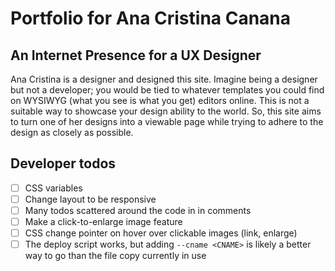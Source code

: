# Portfolio for Ana Cristina Canana

## An Internet Presence for a UX Designer

Ana Cristina is a designer and designed this site. Imagine being a designer but not a developer; you would be tied to whatever templates you could find on WYSIWYG (what you see is what you get) editors online. This is not a suitable way to showcase your design ability to the world. So, this site aims to turn one of her designs into a viewable page while trying to adhere to the design as closely as possible.

## Developer todos

- [ ] CSS variables
- [ ] Change layout to be responsive
- [ ] Many todos scattered around the code in in comments
- [ ] Make a click-to-enlarge image feature
- [ ] CSS change pointer on hover over clickable images (link, enlarge)
- [ ] The deploy script works, but adding `--cname <CNAME>` is likely a better way to go than the file copy currently in use
